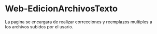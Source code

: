 # Web-EdicionArchivosTexto
La pagina se encargara de realizar correcciones y reemplazos multiples a los archivos subidos por el usario.

